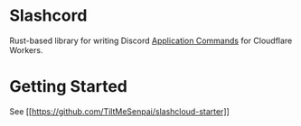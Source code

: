 # Slashcord
Rust-based library for writing Discord [Application Commands](https://discord.com/developers/docs/interactions/application-commands) for
Cloudflare Workers.

# Getting Started
See [[https://github.com/TiltMeSenpai/slashcloud-starter]]